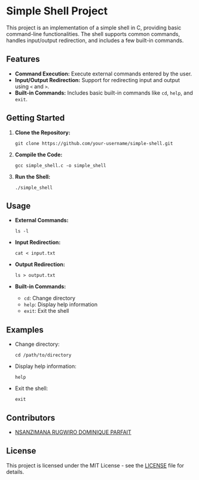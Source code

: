 # Simple Shell Project

This project is an implementation of a simple shell in C, providing basic command-line functionalities. The shell supports common commands, handles input/output redirection, and includes a few built-in commands.

## Features

- **Command Execution:** Execute external commands entered by the user.
- **Input/Output Redirection:** Support for redirecting input and output using `<` and `>`.
- **Built-in Commands:** Includes basic built-in commands like `cd`, `help`, and `exit`.

## Getting Started

1. **Clone the Repository:**
   ```
   git clone https://github.com/your-username/simple-shell.git
   ```

2. **Compile the Code:**
   ```
   gcc simple_shell.c -o simple_shell
   ```

3. **Run the Shell:**
   ```
   ./simple_shell
   ```

## Usage

- **External Commands:**
  ```
  ls -l
  ```

- **Input Redirection:**
  ```
  cat < input.txt
  ```

- **Output Redirection:**
  ```
  ls > output.txt
  ```

- **Built-in Commands:**
  - `cd`: Change directory
  - `help`: Display help information
  - `exit`: Exit the shell

## Examples

- Change directory:
  ```
  cd /path/to/directory
  ```

- Display help information:
  ```
  help
  ```

- Exit the shell:
  ```
  exit
  ```

## Contributors

- [NSANZIMANA RUGWIRO DOMINIQUE PARFAIT](https://github.com/Rugwiroparfait)
## License

This project is licensed under the MIT License - see the [LICENSE](LICENSE) file for details.

